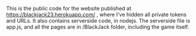 This is the public code for the website published at https://blackjack23.herokuapp.com/ , where I've hidden all private tokens and URLs. It also contains serverside code, in nodejs.
The serverside file is app.js, and all the pages are in /BlackJack folder, including the game itself.
